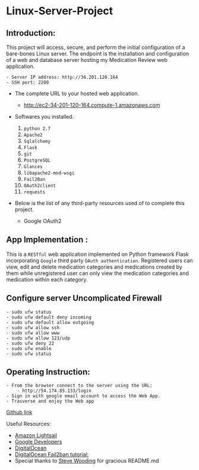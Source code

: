 # Linux-Server-Project

## Introduction:
This project will access, secure, and perform the initial configuration of a bare-bones Linux server. The endpoint is the installation and configuration of a web and database server hosting my Medication Review web application.

    - Server IP address: http://34.201.120.164
    - SSH port: 2200

  - The complete URL to your hosted web application.
       - http://ec2-34-201-120-164.compute-1.amazonaws.com

  - Softwares you installed.
    1. `python 2.7`
    2. `Apache2`
    3. `Sqlalchemy`
    4. `Flask`
    5. `git`
    6. `PostgreSQL`
    7. `Glances`
    8. `libapache2-mod-wsgi`
    9. `Fail2Ban`
    10. `OAuth2client`
    11. `requests`

  - Below is the list of any third-party resources used of to complete this project.
      - Google OAuth2


## App Implementation :
This is a `RESTful` web application implemented on Python framework Flask incorporating `Google` third party `OAuth authentication`. Registered users can view, edit and delete medication categories and medications created by them while unregistered user can only view the medication categories and medication within each category.

## Configure server Uncomplicated Firewall
    - sudo ufw status
    - sudo ufw default deny incoming
    - sudo ufw default allow outgoing
    - sudo ufw allow ssh
    - sudo ufw allow www
    - sudo ufw allow 123/udp
    - sudo ufw deny 22
    - sudo ufw enable
    - sudo ufw status

## Operating Instruction:
    - From the browser connect to the server using the URL:
        - http://54.174.85.133/login
    - Sign in with google email account to access the Web App.
    - Trasverse and enjoy the Web app

[Github link](https://github.com/jocoder22/Linux-Server-Project.git)

Useful Resources:
  - [Amazon Lightsail](https://aws.amazon.com/)
  - [Google Developers](https://developers.google.com/)
  - [DigitalOcean](https://www.digitalocean.com/community/tutorials/how-to-secure-postgresql-on-an-ubuntu-vps)
  - [DigitalOcean Fail2ban tutorial:](https://www.digitalocean.com/community/tutorials/how-to-protect-ssh-with-fail2ban-on-ubuntu-14-04)
  - Special thanks to [Steve  Wooding](https://github.com/SteveWooding/fullstack-nanodegree-linux-server-config/blob/master/README.md) for gracious README.md
